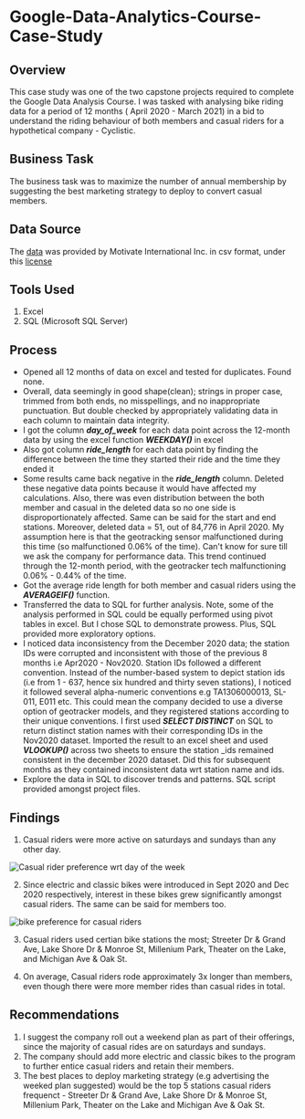 # Google-Data-Analytics-Course-Case-Study

## Overview
This case study was one of the two capstone projects required to complete the Google Data Analysis Course.
I was tasked with analysing bike riding data for a period of 12 months ( April 2020 - March 2021) in a bid to understand the riding behaviour of both members and casual riders for a hypothetical company - Cyclistic.

## Business Task
The business task was to maximize the number of annual membership by suggesting the best marketing strategy to deploy to convert casual members.

## Data Source
The [data](https://divvy-tripdata.s3.amazonaws.com/index.html) was provided by Motivate International Inc. in csv format, under this [license](https://ride.divvybikes.com/data-license-agreement)

## Tools Used
1. Excel
2. SQL (Microsoft SQL Server)

## Process
- Opened all 12 months of data on excel and tested for duplicates. Found none.
- Overall, data seemingly in good shape(clean); strings in proper case, trimmed from both ends, no misspellings, and no inappropriate punctuation. But double checked by appropriately validating data in each column to maintain data integrity.
- I got the column ***day_of_week*** for each data point across the 12-month data by using the excel function ***WEEKDAY()*** in excel
- Also got column ***ride_length*** for each data point by finding the difference between the time they started their ride and the time they ended it
- Some results came back negative in the ***ride_length*** column. Deleted these negative data points because it would have affected my calculations. Also, there was even distribution between the both member and casual in the deleted data so no one side is disproportionately affected. Same can be said for the start and end stations. Moreover, deleted data = 51, out of 84,776 in April 2020. My assumption here is that the geotracking sensor malfunctioned during this time (so malfunctioned 0.06% of the time). Can't know for sure till we ask the company for performance data. This trend continued through the 12-month period, with the geotracker tech malfunctioning 0.06% - 0.44% of the time. 
- Got the average ride length for both member and casual riders using the ***AVERAGEIF()*** function.
- Transferred the data to SQL for further analysis. Note, some of the analysis performed in SQL could be equally performed using pivot tables in excel. But I chose SQL to demonstrate prowess. Plus, SQL provided more exploratory options. 
- I noticed data inconsistency from the December 2020 data; the station IDs were corrupted and inconsistent with those of the previous 8 months i.e Apr2020 - Nov2020. Station IDs followed a different convention. Instead of the number-based system to depict station ids (i.e from 1 - 637, hence six hundred and thirty seven stations), I noticed it followed several alpha-numeric conventions e.g TA1306000013, SL-011, E011 etc. This could mean the company decided to use a diverse option of geotracker models, and they registered stations according to their unique conventions. I first used ***SELECT DISTINCT*** on SQL to return distinct station names  with their corresponding IDs in the Nov2020 dataset. Imported the result to an excel sheet and used ***VLOOKUP()*** across two sheets to ensure the station _ids remained consistent in the december 2020 dataset. Did this for subsequent months as they contained inconsistent data wrt station name and ids.
- Explore the data in SQL to discover trends and patterns. SQL script provided amongst project files.

## Findings
1. Casual riders were more active on saturdays and sundays than any other day.

![Casual rider preference wrt day of the week](https://user-images.githubusercontent.com/118135226/201784677-1363dc79-b579-4253-9ad2-b52fb7beadc4.png)

2. Since electric and classic bikes were introduced in Sept 2020 and Dec 2020 respectively, interest in these bikes grew significantly amongst casual riders. The same can be said for members too.

![bike preference for casual riders](https://user-images.githubusercontent.com/118135226/201785235-150cc6d4-06af-44de-b4ee-c15c9216b336.png)

3. Casual riders used certian bike stations the most; Streeter Dr & Grand Ave, Lake Shore Dr & Monroe St, Millenium Park, Theater on the Lake, and Michigan Ave & Oak St.

4. On average, Casual riders rode approximately 3x longer than members, even though there were more member rides than casual rides in total.

## Recommendations
1. I suggest the company roll out a weekend plan as part of their offerings, since the majority of casual rides are on saturdays and sundays.
2. The company should add more electric and classic bikes to the program to further entice casual riders and retain their members.
3. The best places to deploy marketing strategy (e.g advertising the weeked plan suggested) would be the top 5 stations casual riders frequenct - Streeter Dr & Grand Ave, Lake Shore Dr & Monroe St, Millenium Park, Theater on the Lake and Michigan Ave & Oak St.
